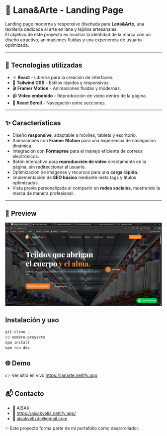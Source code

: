 # 🌿 Lana&Arte - Landing Page

Landing page moderna y responsive diseñada para **Lana&Arte**, una textilería dedicada al arte en lana y tejidos artesanales.  
El objetivo de este proyecto es mostrar la identidad de la marca con un diseño atractivo, animaciones fluidas y una experiencia de usuario optimizada.

---

## 🚀 Tecnologías utilizadas

- ⚛️ **React** - Librería para la creación de interfaces.
- 🎨 **Tailwind CSS** - Estilos rápidos y responsivos.
- 🎬 **Framer Motion** - Animaciones fluidas y modernas.
- 📹 **Video embebido** - Reproducción de video dentro de la página.
- 🔗 **React Scroll** - Navegación entre secciones.

---

## ✨ Características

- Diseño **responsive**, adaptable a móviles, tablets y escritorio.  
- Animaciones con **Framer Motion** para una experiencia de navegación dinámica.  
- Integración con **Formspree** para el manejo eficiente de correos electrónicos.  
- Botón interactivo para **reproducción de video** directamente en la página, sin redireccionar al usuario.  
- Optimización de imágenes y recursos para una **carga rápida**.  
- Implementación de **SEO básico** mediante meta tags y títulos optimizados.  
- Vista previa personalizada al compartir en **redes sociales**, mostrando la marca de manera profesional.

---

## 📸 Preview

![Preview del proyecto](./captura.png)

## Instalación y uso

```bash
git clone ...
cd nombre-proyecto
npm install
npm run dev
```

## 🌐 Demo

👉 Ver sitio en vivo https://lanarte.netlify.app

## 📬 Contacto

- 👤 AISAK
- 💼 https://aisakveliz.netlify.app/
- 📧 aisakvelizdc@gmail.com

✨ Este proyecto forma parte de mi portafolio como desarrollador.